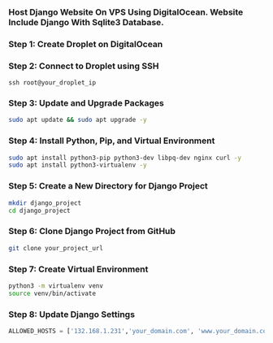 ### Host Django Website On VPS Using DigitalOcean. Website Include Django With Sqlite3 Database.

### Step 1: Create Droplet on DigitalOcean
### Step 2: Connect to Droplet using SSH
```
ssh root@your_droplet_ip
```
### Step 3: Update and Upgrade Packages
```bash
sudo apt update && sudo apt upgrade -y
```

### Step 4: Install Python, Pip, and Virtual Environment
```bash
sudo apt install python3-pip python3-dev libpq-dev nginx curl -y
sudo apt install python3-virtualenv -y
```

### Step 5: Create a New Directory for Django Project
```bash
mkdir django_project
cd django_project
```

### Step 6: Clone Django Project from GitHub
```bash
git clone your_project_url
```

### Step 7: Create Virtual Environment
```bash
python3 -m virtualenv venv
source venv/bin/activate
```

### Step 8: Update Django Settings
```python
ALLOWED_HOSTS = ['132.168.1.231','your_domain.com', 'www.your_domain.com']
```



